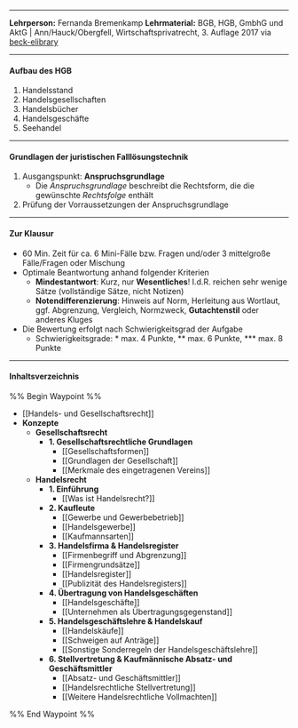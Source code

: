 ***
**Lehrperson:** Fernanda Bremenkamp
**Lehrmaterial:** BGB, HGB, GmbhG und AktG | Ann/Hauck/Obergfell, Wirtschaftsprivatrecht, 3. Auflage 2017 via [beck-elibrary](https://www.beck-elibrary.de/10.15358/9783800654512-I/titelei-inhaltsverzeichnis?page=1)
***
#### Aufbau des HGB

1. Handelsstand
2. Handelsgesellschaften
3. Handelsbücher
4. Handelsgeschäfte
5. Seehandel

***
#### Grundlagen der juristischen Falllösungstechnik

1. Ausgangspunkt: **Anspruchsgrundlage**
	- Die *Anspruchsgrundlage* beschreibt die Rechtsform, die die gewünschte *Rechtsfolge* enthält
2. Prüfung der Vorraussetzungen der Anspruchsgrundlage

***
#### Zur Klausur

- 60 Min. Zeit für ca. 6 Mini-Fälle bzw. Fragen und/oder 3 mittelgroße Fälle/Fragen oder Mischung
- Optimale Beantwortung anhand folgender Kriterien
	- **Mindestantwort**: Kurz, nur **Wesentliches**! I.d.R. reichen sehr wenige Sätze (vollständige Sätze, nicht Notizen)
	- **Notendifferenzierung**: Hinweis auf Norm, Herleitung aus Wortlaut, ggf. Abgrenzung, Vergleich, Normzweck, **Gutachtenstil** oder anderes Kluges
- Die Bewertung erfolgt nach Schwierigkeitsgrad der Aufgabe
	- Schwierigkeitsgrade: * max. 4 Punkte, ** max. 6 Punkte, *** max. 8 Punkte

***
#### Inhaltsverzeichnis

%% Begin Waypoint %%
- [[Handels- und Gesellschaftsrecht]]
- **Konzepte**
	- **Gesellschaftsrecht**
		- **1. Gesellschaftsrechtliche Grundlagen**
			- [[Gesellschaftsformen]]
			- [[Grundlagen der Gesellschaft]]
			- [[Merkmale des eingetragenen Vereins]]
	- **Handelsrecht**
		- **1. Einführung**
			- [[Was ist Handelsrecht?]]
		- **2. Kaufleute**
			- [[Gewerbe und Gewerbebetrieb]]
			- [[Handelsgewerbe]]
			- [[Kaufmannsarten]]
		- **3. Handelsfirma & Handelsregister**
			- [[Firmenbegriff und Abgrenzung]]
			- [[Firmengrundsätze]]
			- [[Handelsregister]]
			- [[Publizität des Handelsregisters]]
		- **4. Übertragung von Handelsgeschäften**
			- [[Handelsgeschäfte]]
			- [[Unternehmen als Übertragungsgegenstand]]
		- **5. Handelsgeschäftslehre & Handelskauf**
			- [[Handelskäufe]]
			- [[Schweigen auf Anträge]]
			- [[Sonstige Sonderregeln der Handelsgeschäftslehre]]
		- **6. Stellvertretung &  Kaufmännische Absatz- und Geschäftsmittler**
			- [[Absatz- und Geschäftsmittler]]
			- [[Handelsrechtliche Stellvertretung]]
			- [[Weitere Handelsrechtliche Vollmachten]]

%% End Waypoint %%